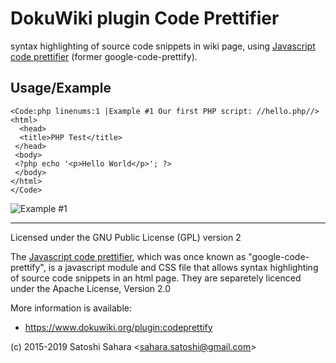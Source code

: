 DokuWiki plugin Code Prettifier
===============================

syntax highlighting of source code snippets in wiki page, using [Javascript code prettifier](https://github.com/googlearchive/code-prettify) (former google-code-prettify).


Usage/Example
-------------

```
<Code:php linenums:1 |Example #1 Our first PHP script: //hello.php//>
<html>
  <head>
  <title>PHP Test</title>
 </head>
 <body>
 <?php echo '<p>Hello World</p>'; ?> 
 </body>
</html>
</Code>
```

![Example #1](code-prettifier-example.png "output of Example #1")


----
Licensed under the GNU Public License (GPL) version 2

The [Javascript code prettifier](https://github.com/googlearchive/code-prettify), which was once known as "google-code-prettify", is a javascript module and CSS file that allows syntax highlighting of source code snippets in an html page. They are separetely licenced under the Apache License, Version 2.0

More information is available:
  * https://www.dokuwiki.org/plugin:codeprettify

(c) 2015-2019 Satoshi Sahara \<sahara.satoshi@gmail.com>
